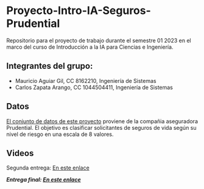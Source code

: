 # Proyecto-Intro-IA-Seguros-Prudential
Repositorio para el proyecto de trabajo durante el semestre 01 2023 en el marco del curso de Introducción a la IA para Ciencias e Ingeniería.

## Integrantes del grupo:
- Mauricio Aguiar Gil, CC 8162210, Ingeniería de Sistemas
- Carlos Zapata Arango, CC 1044504411, Ingeniería de Sistemas

## Datos
[El conjunto de datos de este proyecto](https://www.kaggle.com/competitions/prudential-life-insurance-assessment/overview/evaluation) proviene de la compañia aseguradora Prudential. El objetivo es clasificar solicitantes de seguros de vida según su nivel de riesgo en una escala de 8 valores.


## Videos
Segunda entrega: [En este enlace](https://youtu.be/B9fqQevW3uI)

***Entrega final: [En este enlace](https://youtu.be/id2mZdLI5f4)***
